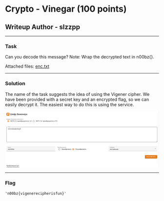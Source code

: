# Crypto - Vinegar (100 points)
## Writeup Author - slzzpp

---
### Task
Can you decode this message? Note: Wrap the decrypted text in n00bz{}.

Attached files: [enc.txt](assets/vinegar/enc.txt)

---
### Solution
The name of the task suggests the idea of using the Vigener cipher. We have been provided with a secret key and an encrypted flag, so we can easily decrypt it. The easiest way to do this is using the service.

![img](assets/vinegar/vinegar_service.png)

---
### Flag

```
'n00bz{vigenerecipherisfun}'
```
